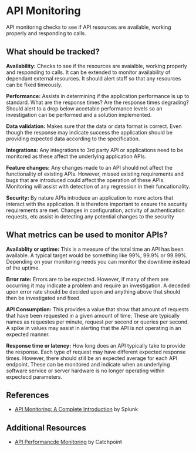 # API Monitoring

API monitoring checks to see if API resources are available, working properly and responding to calls.

## What should be tracked?

**Availability:** Checks to see if the resources are avaialble, working properly and responding to calls. It can be extended to monitor availability of dependant external resources. It should alert staff so that any resources can be fixed timeously.

**Performance:** Assists in determining if the application performance is up to standard. What are the response times? Are the response times degrading? Should alert to a drop below accetable performance levels so an investigation can be performed and a solution implemented.

**Data validation:** Makes sure that the data or data format is correct. Even though the response may indicate success the application should be providing expected data according to the specification.

**Integrations:** Any integrations to 3rd party API or applications need to be monitored as these affect the underlying application APIs.

**Feature changes:** Any changes made to an API should not affect the functionality of existing APIs. However, missed existing requirements and bugs that are introduced could affect the operation of these APIs. Monitoring will assist with detection of any regression in their funcationality.

**Security:** By nature APIs introduce an application to more actors that interact with the application. It is therefore important to ensure the security requirements are met. Changes in configuration, activity of authentication requests, etc assist in detecting any potential changes to the security

## What metrics can be used to monitor APIs?

**Availablity or uptime:** This is a measure of the total time an API has been available. A typical target would be something like 99%, 99.9% or 99.99%. Depending on your monitoring needs you can monitor the downtime instead of the uptime.

**Error rate:** Errors are to be expected. However, if many of them are occurring it may indicate a problem and require an investigation. A deceded upon error rate should be decided upon and anything above that should then be investigated and fixed.

**API Consumption:** This provides a value that show that amount of requests that have been requested in a given amount of time. These are typically names as requestes per minute, request per second or queries per second. A spike in values may assist in alerting that the API is not operating in an expected manner.

**Response time or latency:** How long does an API typically take to provide the response. Each type of request may have different expected response times. However, there should still be an expected average for each API endpoint. These can be monitored and indicate when an underlying software service or server hardware is no longer operating within expectecd parameters.

## References

- [API Monitoring: A Complete Introduction](https://www.splunk.com/en_us/blog/learn/api-monitoring.html) by Splunk

## Additional Resources

- [API Performancde Monitoring](https://www.catchpoint.com/api-monitoring-tools/api-performance-monitoring) by Catchpoint
